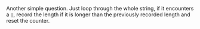 Another simple question. Just loop through the whole string, if it encounters a `|`, record the length if it is longer than the previously recorded length and reset the counter.
